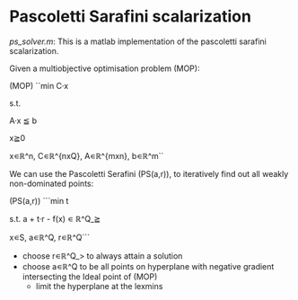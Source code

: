 # Pascoletti Sarafini scalarization

*ps_solver.m*: This is a matlab implementation of the pascoletti sarafini scalarization.

Given a multiobjective optimisation problem (MOP):

(MOP) ``min C·x

s.t.

A·x ≦ b

x≧0

x∊ℝ^n, C∊ℝ^{nxQ}, A∊ℝ^{mxn}, b∊ℝ^m``

We can use the Pascoletti Serafini (PS(a,r)), to iteratively find out all weakly non-dominated points:

(PS(a,r)) ```min t

s.t. a + t·r - f(x) ∊ ℝ^Q_≧

x∊S, a∊ℝ^Q, r∊ℝ^Q```

- choose r∊ℝ^Q_> to always attain a solution
- choose a∊ℝ^Q to be all points on hyperplane with negative gradient intersecting the Ideal point of (MOP)
  - limit the hyperplane at the lexmins
